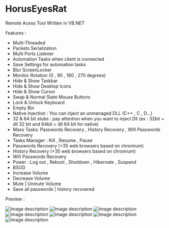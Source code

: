 # HorusEyesRat
Remote Acess Tool Written in VB.NET



Features : 

* Multi-Threaded
* Packets Serialization
* Multi Ports Listener
* Automation Tasks when client is connected
* Save Settings for automation tasks
* Blur ScreenLocker
* Monitor Rotation (0 , 90 , 180 , 270 degrees)
* Hide & Show Taskbar
* Hide & Show Desktop Icons
* Hide & Show Cursor
* Swap & Normal State Mouse Buttons
* Lock & Unlock Keyboard
* Empty Bin
* Native Injection : You can inject an unmanaged DLL (C++ ,  C , D...)
* 32 & 64 bit stubs : pay attention when you want to inject Dll (ex : 32bit = dll 32 bit and 64bit = dll 64 bit for native)
* Mass Tasks: Passwords Recovery , History Recovery , Wifi Passwords Recovery
* Tasks Manager : Kill , Resume , Pause
* Passwords Recovery (+35 web browsers based on chromium)
* History Recovery (+35 web browsers based on chromium)
* Wifi Passwords Recovery
* Power : Log out , Reboot , Shutdown , Hibernate , Suspend
* BSOD
* Increase Volume
* Decrease Volume
* Mute | Unmute Volume
* Save all passwords | history recovered


Preview :

![Image description](https://i.postimg.cc/T2ZwvdVH/Capture-d-cran-15.png)
![Image description](https://i.postimg.cc/5NLtxhp9/Capture-d-cran-16.png)
![Image description](https://i.postimg.cc/SKTSTkQd/Capture-d-cran-17.png)
![Image description](https://i.postimg.cc/0yvyrVHY/Capture-d-cran-18.png)
![Image description](https://i.postimg.cc/LXJHGwnp/Capture-d-cran-19.png)
![Image description](https://i.postimg.cc/tgCRNYb7/Capture-d-cran-20.png)
![Image description](https://i.postimg.cc/JzQ4Xj99/Capture-d-cran-21.png)
